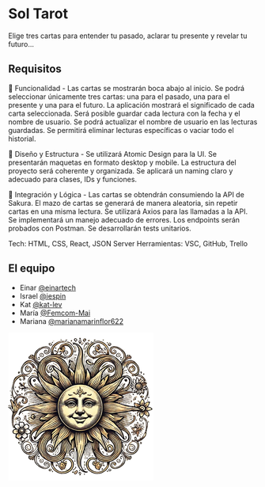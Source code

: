 
# Sol Tarot

Elige tres cartas para entender tu pasado, aclarar tu presente y revelar tu futuro...

## Requisitos

📌 Funcionalidad -
Las cartas se mostrarán boca abajo al inicio.
Se podrá seleccionar únicamente tres cartas: una para el pasado, una para el presente y una para el futuro.
La aplicación mostrará el significado de cada carta seleccionada.
Será posible guardar cada lectura con la fecha y el nombre de usuario.
Se podrá actualizar el nombre de usuario en las lecturas guardadas.
Se permitirá eliminar lecturas específicas o vaciar todo el historial.

🎨 Diseño y Estructura -
Se utilizará Atomic Design para la UI.
Se presentarán maquetas en formato desktop y mobile.
La estructura del proyecto será coherente y organizada.
Se aplicará un naming claro y adecuado para clases, IDs y funciones.

🔗 Integración y Lógica -
Las cartas se obtendrán consumiendo la API de Sakura.
El mazo de cartas se generará de manera aleatoria, sin repetir cartas en una misma lectura.
Se utilizará Axios para las llamadas a la API.
Se implementará un manejo adecuado de errores.
Los endpoints serán probados con Postman.
Se desarrollarán tests unitarios.

Tech: HTML, CSS, React, JSON Server
Herramientas: VSC, GitHub, Trello

## El equipo

- Einar [@einartech](https://github.com/einartech)
- Israel [@iespin](https://github.com/iespin)
- Kat [@kat-lev](https://github.com/kat-lev)
- María [@Femcom-Mai](https://github.com/Femcom-Mari)
- Mariana [@marianamarinflor622](https://github.com/marianamarinflor622)

![Sakura image](/src/assets/images/sakura-logo.png "Logo Sakura")
